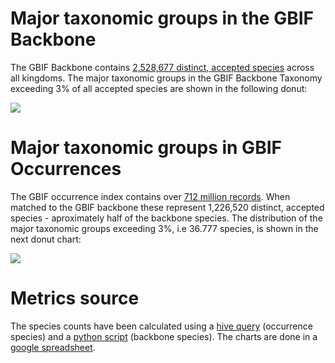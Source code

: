 # Major taxonomic groups in the GBIF Backbone
The GBIF Backbone contains [2,528,677 distinct, accepted species](http://www.gbif.org/species/search?q=&dataset_key=d7dddbf4-2cf0-4f39-9b2a-bb099caae36c&rank=SPECIES&status=ACCEPTED) across all kingdoms. 
The major taxonomic groups in the GBIF Backbone Taxonomy exceeding 3% of all accepted species are shown in the following donut:

![](https://docs.google.com/spreadsheets/d/1AO9540DDHrw4YJcxAfORStqSCujcZUcOKD7gckSrvA0/pubchart?oid=43934897&format=image)

# Major taxonomic groups in GBIF Occurrences
The GBIF occurrence index contains over [712 million records](http://www.gbif.org/occurrence). 
When matched to the GBIF backbone these represent 1,226,520 distinct, accepted species - aproximately half of the backbone species. 
The distribution of the major taxonomic groups exceeding 3%, i.e 36.777 species, is shown in the next donut chart:

![](https://docs.google.com/spreadsheets/d/1AO9540DDHrw4YJcxAfORStqSCujcZUcOKD7gckSrvA0/pubchart?oid=388205109&format=image)

# Metrics source
The species counts have been calculated using a [hive query](occ-groups.hive.sql) (occurrence species) and a [python script](overview.py) (backbone species).
The charts are done in a [google spreadsheet](https://docs.google.com/spreadsheets/d/1AO9540DDHrw4YJcxAfORStqSCujcZUcOKD7gckSrvA0/pubhtml).